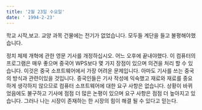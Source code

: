 ```yaml
---
title: '2월 23일 수요일'
date: ' 1994-2-23'
---
```

학교 시작,보고. 교양 과목 건물에는 전기가 없었습니다. 모두들 계단을 들고 불평해야했습니다.

정치 체제 개혁에 관한 영문 기사를 개정하십시오. 어느 오후에 끝내야했다. 이 컴퓨터의 프로그램은 매우 좋으며 중국어 WPS보다 몇 가지 장점이 있으며 의견을 처리 할 수 ​​있습니다. 이것은 중국 소프트웨어에서 가장 어려운 문제입니다. 아마도 기사를 쓰는 중국의 방식과 관련이있을 것입니다. 중국인들은 기사 작성에 익숙했고 재료와 재료를 중요하게 생각하지 않으므로 컴퓨터 소프트웨어에 대한 요구 사항은 없습니다. 상황이 바뀌 었음에도 불구하고 기사에 점점 더 많은 논평이 있으며 요구 사항은 점점 더 높아지고 있습니다. 그러나 나는 시장이 존재하는 한 시장의 힘이 해결 될 수 있다고 믿는다.